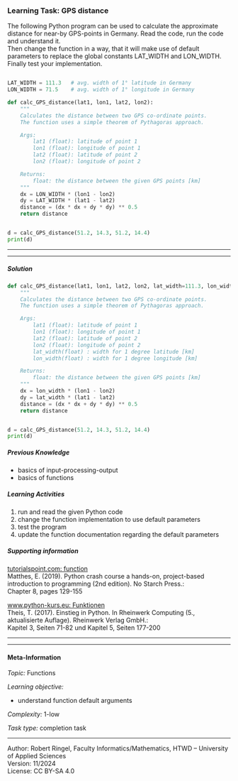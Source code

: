 ### Learning Task: GPS distance

The following Python program can be used to calculate the approximate distance for near-by GPS-points in Germany.
Read the code, run the code and understand it.  
Then change the function in a way, that it will make use of default parameters to replace the global constants LAT_WIDTH and LON_WIDTH.
Finally test your implementation.

``` python

LAT_WIDTH = 111.3   # avg. width of 1° latitude in Germany
LON_WIDTH = 71.5    # avg. width of 1° longitude in Germany

def calc_GPS_distance(lat1, lon1, lat2, lon2):
	"""
	Calculates the distance between two GPS co-ordinate points.
	The function uses a simple theorem of Pythagoras approach. 

	Args:
		lat1 (float): latitude of point 1
		lon1 (float): longitude of point 1
		lat2 (float): latitude of point 2
		lon2 (float): longitude of point 2

	Returns:
		float: the distance between the given GPS points [km]
	"""
	dx = LON_WIDTH * (lon1 - lon2)
	dy = LAT_WIDTH * (lat1 - lat2)
	distance = (dx * dx + dy * dy) ** 0.5	
	return distance 


d = calc_GPS_distance(51.2, 14.3, 51.2, 14.4)
print(d)
```

---------------------------------------
---------------------------------------

##### Solution

``` python
def calc_GPS_distance(lat1, lon1, lat2, lon2, lat_width=111.3, lon_width=71.5):
	"""
	Calculates the distance between two GPS co-ordinate points.
	The function uses a simple theorem of Pythagoras approach. 

	Args:
		lat1 (float): latitude of point 1
		lon1 (float): longitude of point 1
		lat2 (float): latitude of point 2
		lon2 (float): longitude of point 2
		lat_width(float) : width for 1 degree latitude [km]
		lon_width(float) : width for 1 degree longitude [km]

	Returns:
		float: the distance between the given GPS points [km]
	"""
	dx = lon_width * (lon1 - lon2)
	dy = lat_width * (lat1 - lat2)
	distance = (dx * dx + dy * dy) ** 0.5	
	return distance 


d = calc_GPS_distance(51.2, 14.3, 51.2, 14.4)
print(d)
```

##### Previous Knowledge

- basics of input-processing-output
- basics of functions
  
##### Learning Activities

1) run and read the given Python code 
2) change the function implementation to use default parameters
3) test the program
4) update the function documentation regarding the default parameters

##### Supporting information

[tutorialspoint.com: function](https://www.tutorialspoint.com/python/python_functions.htm)  
Matthes, E. (2019). Python crash course a hands-on, project-based introduction to programming (2nd edition). No Starch Press.:  
Chapter 8, pages 129-155  

[www.python-kurs.eu: Funktionen](https://www.python-kurs.eu/python3_funktionen.php)  
Theis, T. (2017). Einstieg in Python. In Rheinwerk Computing (5., aktualisierte Auflage). Rheinwerk Verlag GmbH.:   
Kapitel 3, Seiten 71-82 und Kapitel 5, Seiten 177-200

---------------------------------------
---------------------------------------
#### Meta-Information
*Topic:*  Functions 

*Learning objective:*  
- understand function default arguments

[//]: # "learning objective: 2-function"
[//]: # "previous knowledge: 1-ipo 1-function"

*Complexity:*  1-low 

*Task type:*  completion task 

----
Author: Robert Ringel, Faculty Informatics/Mathematics, HTWD – University of Applied Sciences  
Version: 11/2024            
License: CC BY-SA 4.0
